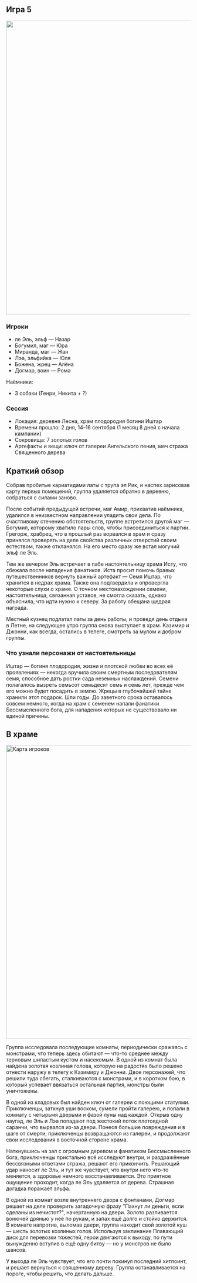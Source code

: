 ## Игра 5

<a href="https://github.com/8kto/ttrpg-recaps/assets/18572703/1640efd7-2cce-4dce-b2f4-36e2338236fc"><img src="https://github.com/8kto/ttrpg-recaps/assets/18572703/1640efd7-2cce-4dce-b2f4-36e2338236fc" style="width:800px"  /></a>

### Игроки

- ле Эль, эльф — Назар
- Богумил, маг — Юра
- Миранда, маг — Жан
- Лэа, эльфийка — Юля
- Божена, жрец — Алёна
- Догмар, воин — Рома

Наёмники:

- 3 собаки (Генри, Никита + ?)

### Сессия

- Локация: деревня Лесна, храм плодородия богини Иштар
- Времени прошло: 2 дня, 14-16 сентября (1 месяц 8 дней с начала кампании)
- Сокровища: 7 золотых голов
- Артефакты и вещи: ключ от галереи Ангельского пения, меч стража Священного дерева

## Краткий обзор

Собрав пробитые кариатидами латы с трупа эл Рик, и наспех зарисовав карту первых помещений, группа удаляется обратно в
деревню, собраться с силами заново.

После событий предыдущей встречи, маг Амир, прихватив наёмника, удалился в неизвестном направлении уладить свои дела. По
счастливому стечению обстоятельств, группе встретился другой маг — Богумил, которому хватило пары слов, чтобы
присоединиться к партии. Грегорж, храбрец, что в прошлый раз ворвался в храм и сразу принялся проверять на деле свойства
различных отверстий своим естеством, также откланялся. На его место сразу же встал могучий эльф ле Эль.

Тем же вечером Эль встречает в пабе настоятельницу храма Исту, что сбежала после нападения фанатиков. Иста просит помочь
бравых путешественников вернуть важный артефакт — Семя Иштар, что хранится в недрах храма. Также она подтвердила и
опровергла некоторые слухи о храме. О точном местонахождении семени, настоятельница, связанная уставов, не смогла
сказать, однако объяснила, что идти нужно к северу. За работу обещана щедрая награда.

Местный кузнец подлатал латы за день работы, и проведя день отдыха в Летне, на следующее утро группа снова выступает в
храм. Казимир и Джонни, как всегда, остались в телеге, смотреть за мулом и добром группы.

### Что узнали персонажи от настоятельницы

Иштар — богиня плодородия, жизни и плотской любви во всех её проявлениях — некогда вручила своим смертным последователям
семя, способное дать ростки сада неземных наслаждений. Семени полагалось вызреть семьсот семьдесят семь и семь лет,
прежде чем его можно будет посадить в землю. Жрецы в глубочайшей тайне хранили этот подарок. Шли годы. До заветного
срока оставалось совсем немного, когда на храм с семенем напали фанатики Бессмысленного бога, для нападения которых не
существовало ни единой причины.

## В храме

<a title="Карта игроков" href="https://github.com/8kto/ttrpg-recaps/assets/18572703/15a9fbe1-da07-4e39-94b4-c8700d93fddc"><img src="https://github.com/8kto/ttrpg-recaps/assets/18572703/15a9fbe1-da07-4e39-94b4-c8700d93fddc" style="width:800px" alt="Карта игроков" /></a>

Группа исследовала последующие комнаты, периодически сражаясь с монстрами, что теперь здесь обитают — что-то среднее
между терновым шипастым кустом и насекомым. В одной из комнат была найдена золотая козлиная голова, которую на радостях
было решено отнести наружу в телегу к Казимиру и Джонни. Двое персонажей, что решили туда сбегать, сталкиваются с
монстрами, и в коротком бою, в который успевает ввязаться остальная партия, монстры были уничтожены.

В одной из кладовых был найден ключ от галереи с поющими статуями. Приключенцы, заткнув уши воском, сумели пройти
галерею, и попали в комнату с четырьмя дверьми и фазой луны над каждой. Открыв одну наугад, ле Эль и Лэа попадают под
жестокий поток плотоядной саранчи, что вырвался из-за двери. Понеся большие повреждения и в шаге от смерти, приключенцы
возвращаются из галереи, и продолжают свои исследования в восточной стороне храма.

Наткнувшись на зал с огромным деревом и фанатиком Бессмысленного бога, приключенцы пристально всё исследуют внутри, и
раздражённые бессвязными ответами стража, решают его прикончить. Решающий удар наносит ле Эль, и тут же чувствует, что
внутри него что-то меняется, а здоровье немного восстанавливается. Это приятное ощущение проходит, когда ле Эль
удаляется от дерева. Страшная догадка поражает эльфа.

В одной из комнат возле внутреннего двора с фонтанами, Догмар решает на деле проверить загадочную фразу "Пахнут ли
деньги, если сделаны из нечистот?", начертанную на двери. Золото разливается вонючей дрянью у неё по рукам, и запах ещё
долго и стойко держится. В комнате напротив, выломав двери, группа находит свой золотой куш — шесть золотых козлиных
голов. Используя заклинание Плавающий диск для перевозки тяжестей, герои двигаются к выходу, по пути вынужденно вступив
в ещё одну битву — но у монстров не было шансов.

У выхода ле Эль чувствует, что его почти покинул последний хитпоинт, и решает вернуться к священному дереву. Группа
останавливается на пороге, чтобы решить, что делать дальше.
